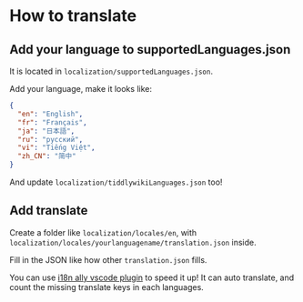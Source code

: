 # How to translate

## Add your language to supportedLanguages.json

It is located in `localization/supportedLanguages.json`.

Add your language, make it looks like:

```json
{
  "en": "English",
  "fr": "Français",
  "ja": "日本語",
  "ru": "русский",
  "vi": "Tiếng Việt",
  "zh_CN": "简中"
}
```

And update `localization/tiddlywikiLanguages.json` too!

## Add translate

Create a folder like `localization/locales/en`, with `localization/locales/yourlanguagename/translation.json` inside.

Fill in the JSON like how other `translation.json` fills.

You can use [i18n ally vscode plugin](https://marketplace.visualstudio.com/items?itemName=Lokalise.i18n-ally) to speed it up! It can auto translate, and count the missing translate keys in each languages.
